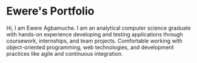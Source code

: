 # Ewere's Portfolio
Hi, I am Ewere Agbamuche.
I am an analytical computer science graduate with hands-on experience developing and testing applications through coursework, internships, and team projects. Comfortable working with object-oriented programming, web technologies, and development practices like agile and continuous integration. 
